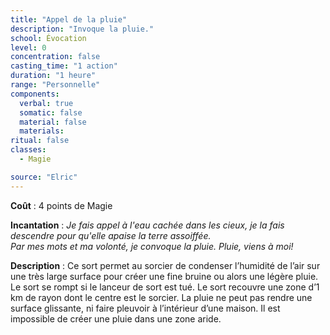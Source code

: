 ```yaml
---
title: "Appel de la pluie"
description: "Invoque la pluie."
school: Évocation
level: 0
concentration: false
casting_time: "1 action"
duration: "1 heure"
range: "Personnelle"
components:
  verbal: true
  somatic: false
  material: false
  materials:
ritual: false
classes:
  - Magie

source: "Elric"
---
```

**Coût** : 4 points de Magie  

**Incantation** : *Je fais appel à l'eau cachée dans les cieux, je la fais descendre pour qu'elle apaise la terre assoiffée.*   
*Par mes mots et ma volonté, je convoque la pluie. Pluie, viens à moi!*  

**Description** : Ce sort permet au sorcier de condenser l’humidité de l’air sur une très large surface pour créer une fine bruine ou alors une légère pluie. Le sort se rompt si le lanceur de sort est tué. Le sort recouvre une zone d’1 km de rayon dont le centre est le sorcier. La pluie ne peut pas rendre une surface glissante, ni faire pleuvoir à l’intérieur d’une maison. Il est impossible de créer une pluie dans une zone aride.  
